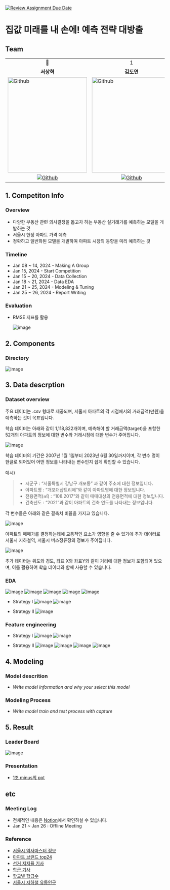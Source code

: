 [![Review Assignment Due Date](https://classroom.github.com/assets/deadline-readme-button-24ddc0f5d75046c5622901739e7c5dd533143b0c8e959d652212380cedb1ea36.svg)](https://classroom.github.com/a/g6ZC_OOE)
# 집값 미래를 내 손에! 예측 전략 대방출

## Team
<table>
  <tr>
    <td> <div align=center> 👑 </div> </td>
    <td> <div align=center>  1 </div> </td>
    <td> <div align=center>  2 </div> </td>
    <td> <div align=center>  3 </div> </td>
  </tr>
  <tr>
    <td> <div align=center> <b>서상혁</b> </div> </td>
    <td> <div align=center> <b>김도연</b> </div> </td>
    <td> <div align=center> <b>김다운</b> </div> </td>
    <td> <div align=center> <b>신동혁</b> </div> </td>
  </tr>
  <tr>
    <td> <img alt="Github" src ="https://github.com/UpstageAILab/upstage-ml-regression-01/assets/76687996/a4dbcdb5-1d28-4b91-8555-1168abffc1d0" width="250" height="300"/> </td>
    <td> <img alt="Github" src ="https://github.com/UpstageAILab/upstage-ml-regression-01/assets/76687996/3d913931-5797-4689-aea2-3ef12bc47ef0" width="250" height="300"/> </td>
    <td> <img alt="Github" src ="https://github.com/UpstageAILab/upstage-ml-regression-01/assets/76687996/0f945311-9828-4e50-a60c-fc4db3fa3b9d" width="250" height="300"/> </td>
    <td> <img alt="Github" src ="https://github.com/UpstageAILab/upstage-ml-regression-01/assets/76687996/c4cb11ba-e02f-4776-97c8-9585ae4b9f1d" width="250" height="300"/> </td>
  </tr>
  <tr>
    <td> <div align=center> <a href="https://github.com/S-RSH"> <img alt="Github" src ="https://img.shields.io/badge/Github-181717.svg?&style=plastic&logo=Github&logoColor=white"/> </div> </td>
    <td> <div align=center> <a href="https://github.com/d-yeon"> <img alt="Github" src ="https://img.shields.io/badge/Github-181717.svg?&style=plastic&logo=Github&logoColor=white"/> </div> </td>
    <td> <div align=center> <a href="https://github.com/Daw-ny"> <img alt="Github" src ="https://img.shields.io/badge/Github-181717.svg?&style=plastic&logo=Github&logoColor=white"/> </div> </td>
    <td> <div align=center> <a href="https://github.com/HyeokHam"> <img alt="Github" src ="https://img.shields.io/badge/Github-181717.svg?&style=plastic&logo=Github&logoColor=white"/> </div> </td>
    </tr>
</table>
      
## 1. Competiton Info

### Overview

- 다양한 부동산 관련 의사결정을 돕고자 하는 부동산 실거래가를 예측하는 모델을 개발하는 것
- 서울시 한정 아파트 가격 예측
- 정확하고 일반화된 모델을 개발하여 아파트 시장의 동향을 미리 예측하는 것

### Timeline

- Jan 08 ~ 14, 2024 - Making A Group
- Jan 15, 2024 - Start Competition
- Jan 15 ~ 20, 2024 - Data Collection
- Jan 18 ~ 21, 2024 - Data EDA
- Jan 21 ~ 25, 2024 - Modeling & Tuning
- Jan 25 ~ 26, 2024 - Report Writing

### Evaluation

- RMSE 지표를 활용
  
  ![image](https://github.com/UpstageAILab/upstage-ml-regression-01/assets/76687996/5cfa5fdc-7256-4972-98af-f15ad54f8361)


## 2. Components

### Directory

![image](https://github.com/UpstageAILab/upstage-ml-regression-01/assets/76687996/cc50aae1-aebd-4fe0-8d1e-30f6c576b236)

## 3. Data descrption

### Dataset overview

주요 데이터는 .csv 형태로 제공되며, 서울시 아파트의 각 시점에서의 거래금액(만원)을 예측하는 것이 목표입니다.

학습 데이터는 아래와 같이 1,118,822개이며, 예측해야 할 거래금액(target)을 포함한 52개의 아파트의 정보에 대한 변수와 거래시점에 대한 변수가 주어집니다.

![image](https://github.com/UpstageAILab/upstage-ml-regression-01/assets/76687996/9c3d2f9e-ac4c-4f1f-be3c-3f2447dfcc9a)

학습 데이터의 기간은 2007년 1월 1일부터 2023년 6월 30일까지이며, 각 변수 명이 한글로 되어있어 어떤 정보를 나타내는 변수인지 쉽게 확인할 수 있습니다.

예시)
> - 시군구 : “서울특별시 강남구 개포동” 과 같이 주소에 대한 정보입니다.
> - 아파트명 : “개포더샵트리에”와 같이 아파트명에 대한 정보입니다.
> - 전용면적(㎡) : “108.2017”와 같이 매매대상의 전용면적에 대한 정보입니다.
> - 건축년도 : “2021”과 같이 아파트의 건축 연도를 나타내는 정보입니다.

각 변수들은 아래와 같은 결측치 비율을 가지고 있습니다.

![image](https://github.com/UpstageAILab/upstage-ml-regression-01/assets/76687996/a4ba70e3-f9f2-47dd-8d3f-aae5ad104bac)

아파트의 매매가를 결정하는데에 교통적인 요소가 영향을 줄 수 있기에 추가 데이터로 서울시 지하철역, 서울시 버스정류장의 정보가 주어집니다. 

![image](https://github.com/UpstageAILab/upstage-ml-regression-01/assets/76687996/d1f86dad-e331-4a13-b010-bcb2cbd63312)

추가 데이터는 위도와 경도, 좌표 X와 좌표Y와 같이 거리에 대한 정보가 포함되어 있으며, 이를 활용하여 학습 데이터와 함께 사용할 수 있습니다. 

### EDA

![image](https://github.com/UpstageAILab/upstage-ml-regression-01/assets/76687996/e2c3d1c9-dd41-4d42-a7a6-140dfe6140eb)
![image](https://github.com/UpstageAILab/upstage-ml-regression-01/assets/76687996/0634bfbe-f9cd-4dca-b84f-038d3b60df73)
![image](https://github.com/UpstageAILab/upstage-ml-regression-01/assets/76687996/bc4d4085-8dca-4202-a85d-4aaa80772234)
![image](https://github.com/UpstageAILab/upstage-ml-regression-01/assets/76687996/d30e04e7-b273-4de2-8fe5-99a7d93e0be8)
![image](https://github.com/UpstageAILab/upstage-ml-regression-01/assets/76687996/2dc1c7e1-1dae-4e37-9bb1-f4f5af207a20)

- Strategy I
![image](https://github.com/UpstageAILab/upstage-ml-regression-01/assets/76687996/550ea027-ef41-4625-972b-b9016b067b20)
![image](https://github.com/UpstageAILab/upstage-ml-regression-01/assets/76687996/196bd8a0-92e4-497c-81a3-6aba1e910e55)

- Strategy II
![image](https://github.com/UpstageAILab/upstage-ml-regression-01/assets/76687996/d7fa3138-afa8-4aac-a900-2237281d1fab)


### Feature engineering

- Strategy I
![image](https://github.com/UpstageAILab/upstage-ml-regression-01/assets/76687996/12c554c8-ab5d-40c4-8b26-d53cea6b881b)
![image](https://github.com/UpstageAILab/upstage-ml-regression-01/assets/76687996/d6b102f0-0e45-40cd-9ab0-16448c33e4ec)

- Strategy II
![image](https://github.com/UpstageAILab/upstage-ml-regression-01/assets/76687996/cea076f6-7c44-4486-a770-b7611f11366a)
![image](https://github.com/UpstageAILab/upstage-ml-regression-01/assets/76687996/12e11aa1-3877-464b-8a68-8ff5b0bea3b5)
![image](https://github.com/UpstageAILab/upstage-ml-regression-01/assets/76687996/0e5b6011-3fb1-4241-b0ff-0b633514e86e)
![image](https://github.com/UpstageAILab/upstage-ml-regression-01/assets/76687996/22472ebf-aad0-420f-ae23-674dab973800)

## 4. Modeling

### Model descrition

- _Write model information and why your select this model_

### Modeling Process

- _Write model train and test process with capture_

## 5. Result

### Leader Board

![image](https://github.com/UpstageAILab/upstage-ml-regression-01/assets/76687996/d687d43e-b43c-4ba3-abb3-cab2f925b939)


### Presentation

- [1조 minus의 ppt](https://docs.google.com/presentation/d/1LmVvBo0ZpkWONN22q8OppNOOL5F3Ds9N/edit)

## etc

### Meeting Log

- 전체적인 내용은 [Notion](https://www.notion.so/1-c35e90521c3e445888e2218d9871acf5)에서 확인하실 수 있습니다.
- Jan 21 ~ Jan 26 : Offline Meeting

### Reference

- [서울시 역사마스터 정보](https://data.seoul.go.kr/dataList/OA-21232/S/1/datasetView.do)
- [아파트 브랜드 top24](https://brikorea.com/bbs/board.php?bo_table=rep_1&wr_id=2584&sfl=wr_subject&stx=%EC%95%84%ED%8C%8C%ED%8A%B8&sop=and)
- [선거 지지율 기사](https://www.joongang.co.kr/article/25055110#home)
- [학군 기사](https://www.sentv.co.kr/news/view/669378)
- [학교별 학급수](https://www.schoolinfo.go.kr/ng/go/pnnggo_a01_l2.do)
- [서울시 지하철 유동인구](https://data.seoul.go.kr/dataList/OA-12252/S/1/datasetView.do)

